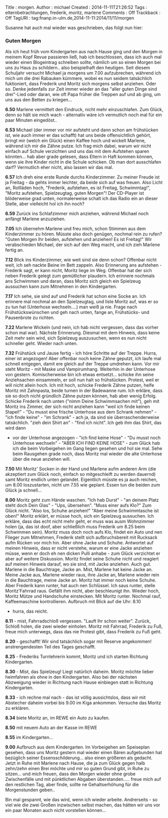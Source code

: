 Title     : morgen.
Author    : michael
Created   : 2014-11-11T21:26:52
Tags      : elternbetrachtungen, frederik, moritz, marlene
Comments  : Off
Trackback : Off
TagURI    : tag:fnanp.in-ulm.de,2014-11-11:2014/11/11/morgen

Susanne hat auch mal wieder was geschrieben, das folgt nun hier:

### Guten Morgen

Als ich heut früh vom Kindergarten aus nach Hause ging und den Morgen in
meinem Kopf Revue passieren ließ, hab ich beschlossen, dass ich auch mal 
wieder einen Blogeintrag schreiben sollte, nämlich um so einen Morgen 
bei uns zu Haus zu schildern.. also beispielhaft den heutigen. Seit 
diesem Schuljahr versucht Michael ja morgens um 7.00 aufzubrechen, 
während ich mich um die drei Rabauken kümmere, wobei es nun seidem 
tatsächlich fuktioniert, dass Frederik und Moritz sich morgens selbst 
anziehen. Oder so. Denke jedenfalls zur Zeit immer wieder an das "aller 
guten Dinge sind drei"-Lied oder daran, wie oft Papa früher die Treppen 
auf und ab ging, um uns aus den Betten zu kriegen...

**6.50** Marlene vermittelt den Eindruck, nicht mehr einzuschlafen. Zum 
Glück, denn so hält sie mich wach - alternativ wäre ich vermutlich noch 
mal für ein paar Minuten eingedöst..

**6.53** Michael (der immer vor mir aufsteht und dann schon am frühstücken 
ist, wie auch immer er das schafft) hat uns beide offensichtlich gehört, 
bringt mir (welch ein Glück) einen Kaffee hoch und wickelt Marlene, 
während ich mir die Zähne putze. Ich frag mich dabei, warum wir nicht 
einfach auf Schule verzichten und uns das mit dem Aufstehen sparen 
könnten... hab aber grade gelesen, dass Eltern in Haft kommen können, 
wenn sie ihre Kinder nicht in die Schule schicken. Ob man dort 
ausschlafen darf? Vermutlich eher nicht, also lassen wir das mal.


**6.57** Ich dreh eine erste Runde durchs Kinderzimmer. Zu meiner Freude ist 
ja Freitag - da gehts immer leichter, da beide sich auf was freuen. Also 
Licht an, Rollläden hoch, "Frederik, aufstehen, es ist Freitag, 
Schwimmtag!", "Moritz aufstehen, Spielzeugtag, guten Morgen"! Der 
CD-Player ist blöderweise grad unten, normalerweise schalt ich das Radio 
ein an dieser Stelle, aber vielleicht hol ich ihn noch?

**6.59** Zurück ins Schlafzimmer mich anziehen, während Michael noch anfängt 
Marlene anzuziehen.

**7.05** Ich übernehm Marlene und freu mich, schon Stimmen aus dem 
Kinderzimmer zu hören. Müsste also doch genügen, nochmal rein zu rufen? 
"Guten Morgen Ihr beiden, aufstehen und anziehen! Es ist Freitag!" Wir 
verabschieden Michael, der sich auf den Weg macht, und ich zieh Marlene 
fertig an.

**7.12** Blick ins Kinderzimmer, wie weit sind sie denn schon? Offenbar 
nicht weit, ich seh nackte Beine im Bett zappeln. Also Erinnerung ans 
aufstehen - Frederik sagt, er kann nicht, Moritz liege im Weg. Offenbar 
hat der sich neben Frederik gelegt zum gemütlicher plaudern. Ich 
erinnere nochmals ans Schwimmen und daran, dass Moritz sich gleich ein 
Spielzeug aussuchen kann zum Mitnehmen in den Kindergarten.

**7.17** Ich sehe, sie sind auf und Frederik hat schon eine Socke an. Ich 
erinnere mal nochmal an den Spielzeugtag, und liste Moritz auf, was er 
so zu tun hat (Unterhose wechseln....)  man weiß ja nie. Frage nach 
Frühstückswünschen und geh nach unten, fange an, Frühstücks- und 
Pausenbrote zu richten.

**7.22** Marlene Wickeln (und nein, ich hab nicht vergessen, dass das vorher 
schon mal war). Nächste Erinnerung. Diesmal mit dem Hinweis, dass keine 
Zeit mehr sein wird, sich Spielzeug auszusuchen, wenn es nun nicht 
schneller geht. Wieder nach unten.

**7.32** Frühstück und Jause fertig - ich höre Schritte auf der Treppe. 
Hurra, einer ist angezogen! Aber offenbar noch keine Zähne geputzt, ich 
laufe mal schnell entgegen, damit ere gleich auf der Treppe umdrehen 
kann. Vor mir steht Moritz - mit Maske und Vampirumhang. Weiterhin in 
der Unterhose von gestern. Komischerweise bin ich etwas entsetzt... 
schicke ihn seine Anziehsachen einsammeln, er soll nun halt so 
frühstücken. Protest, weil er will nicht allein hoch. Ich mit hoch, 
schicke Frederik Zähne putzen, helfe Moritz mit Zahnpasta, beide turnen 
in der Badewanne rum. Ich erkläre, dass sie so doch nicht gründlich 
Zähne putzen können, hab aber wenig Erfolg. Schicke Frederik nach unten 
("nimm Deine Schwimmsachen mit"), geh mit Moritz ins Zimmer, der sich 
nicht anziehen kann "weil ich finde keinen Stapel!" - "Du musst eine 
frische Unterhose aus dem Schrank nehmen" - "ich finde keine" - "im 
Schrank" - ach ja, da sind sie überraschenderweise tatsächlich. "zieh 
dein Shirt an" - "find ich nicht". Ich geb ihm das Shirt, das wird dann 
- vor der Unterhose angezogen - "ich find keine Hose" - "Du musst noch 
Unterhose wechseln" - "ABER ICH FIND KEINE HOSE" - zum Glück hab ich die 
beim Vorbeigehen im Gang liegen gesehen und hol sie mal. Sehe beim 
Rausgehen grade noch, dass Moritz mal wieder die alte Unterhose über die 
neue anziehen will.


**7.50** Mit Moritz' Socken in der Hand und Marlene aufm anderen Arm (die 
akzeptiert zum Glück noch, einfach so mitgeschleift zu werden dauernd) 
samt Moritz endlich unten gelandet. Eigentlich müsste es ja auch 
reichen, um 8.00 loszustarten, nicht um 7.55 wie geplant. Essen tun die 
beiden zum Glück ja schnell...


**8.00** Moritz geht zum Hände waschen. "Ich hab Durst" - "an deinem Platz 
steht doch Dein Glas" - "Ups, übersehen". "Muss einer aufs Klo?" Zum 
Glück nicht. "Also los, Schuhe anziehen!"
"Aber meine Schwimmtasche ist oben!" Moritz erklärt, er müsse hoch, sich 
ein Spielzeug aussuchen. Ich erkläre, dass das echt nicht mehr geht, er 
muss was ausm Wohnzimmer holen (ja, das ist doof, aber schließlich muss 
Frederik um 8.25 beim Schwimmen sein).
Moritz muss doch noch aufs Klo, findet ein Auto und nen Flieger zum 
Mitnehmen, Frederik stellt sich aufbruchsbereit mit Rucksack aufm Rücken 
vor mich hin. Aber ohne Jacke und Schuhe. Antwortet auf meinen Hinweis, 
dass er nicht verstehe, warum er eine Jacke anziehen müsse, wenn er doch 
eh nen dicken Pulli anhabe - zum Glück verzichtet er aber auf weitere 
Diskussion. Moritz findet seine Schuhe nicht und reagiert auf meinen 
Hinweis darauf, wo sie sind, mit Jacke anziehen. Auch gut. Marlene in 
die Bauchtrage, Jacke an. Mist, Marlene hat keine Jacke an. Meine Jacke 
aus, Marlene wieder raus, ihre Jacke an, Marlene wieder rein in die 
Bauchtrage, meine Jacke an. Moritz hat immer noch keine Schuhe. Aber 
Frederik kann runter, hat auch nen Schlüssel. Ich saus runter, stelle 
Moritz'Fahrrad raus. Gefällt ihm nicht, aber beschleunigt ihn. Wieder 
hoch, Moritz Mütze und Handschuhe einstecken. Mit Moritz runter. Nochmal 
rauf, Kaffeemaschine kontrollieren. Aufbruch mit Blick auf die Uhr: 8.10 
- hurra, das reicht.

**8.11** - mist, Fahrradschloß vergessen. "Lauft Ihr schon weiter". Zurück, 
Schloß holen, die zwei wieder einholen. Moritz mit Fahrrad, Frederik zu 
Fuß, freue mich unterwegs, dass das nie Protest gibt, dass Frederik zu 
Fuß geht.

**8.20** - geschafft! Wir sind tatsächlich sogar mit Reserve angekommen! 
anstrengendesten Teil des Tages geschafft.

**8.25** - Frederiks Turnlehrerin kommt, Moritz und ich starten Richtung 
Kindergarten.

**8.30** - Mist, das Spielzeug! Liegt natürlich daheim. Moritz möchte lieber 
heimfahren als ohne in den Kindergarten. Also bei der nächsten 
Abzweigung wieder in Richtung nach Hause einbiegen statt in Richtung 
Kindergarten.

**8.33** - ich rechne mal nach - das ist völlig aussichtslos, dass wir mit 
Abstecher daheim vorbei bis 9.00 im Kiga ankommen. Versuche das Moritz 
zu erklären.

**8.34** biete Moritz an, im REWE ein Auto zu kaufen.

**8.50** mit neuem Auto an der Kasse im REWE

**8.55** im Kindergarten...

**9.00** Aufbruch aus dem Kindergarten. Im Vorbeigehen am Speiseplan 
gesehen, dass uns Moritz gestern mal wieder einen Bären aufgebunden hat 
bezüglich seiner Essensschilderung... also einen größeren als gedacht. 
Jetzt in Ruhe mit Marlene nach Hause, die ja zum Glück gegen halb 
zehn/zehn einen Brei möchte und mir so guten Grund gibt, in Ruhe zu 
sitzen... und mich freuen, dass den Morgen wieder ohne grobe 
Zwischenfälle und mit pünktlichen Abgaben überstanden..... freue mich 
auf den restlichen Tag, aber finde, sollte ne Gehaltserhöhung für die 
Morgenstunden geben..


Bin mal gespannt, wie das wird, wenn ich wieder arbeite. Andrerseits - 
so viel wie die zwei Großen inzwischen selbst machen, das hätten wir uns 
vor ein paar Monaten auch nicht vorstellen können...
